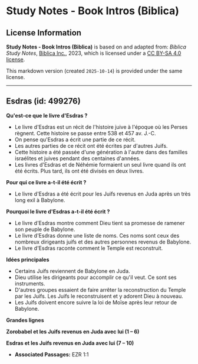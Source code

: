 # Study Notes - Book Intros (Biblica)

## License Information

**Study Notes - Book Intros (Biblica)** is based on and adapted from: _Biblica Study Notes_, [Biblica Inc.](https://www.biblica.com/), 2023, which is licensed under a [CC BY-SA 4.0 license](https://creativecommons.org/licenses/by-sa/4.0/legalcode.en).

This markdown version (created `2025-10-14`) is provided under the same license.



--------------------------------

## Esdras (id: 499276)

**Qu'est\-ce que le livre d'Esdras ?**

* Le livre d'Esdras est un récit de l'histoire juive à l'époque où les Perses règnent. Cette histoire se passe entre 538 et 457 av. J.\-C.
* On pense qu'Esdras a écrit une partie de ce récit.
* Les autres parties de ce récit ont été écrites par d'autres Juifs.
* Cette histoire a été passée d'une génération à l'autre dans des familles israélites et juives pendant des centaines d'années.
* Les livres d'Esdras et de Néhémie formaient un seul livre quand ils ont été écrits. Plus tard, ils ont été divisés en deux livres.

**Pour qui ce livre a\-t\-il été écrit ?**

* Le livre d'Esdras a été écrit pour les Juifs revenus en Juda après un très long exil à Babylone.

**Pourquoi le livre d'Esdras a\-t\-il été écrit ?**

* Le livre d'Esdras montre comment Dieu tient sa promesse de ramener son peuple de Babylone.
* Le livre d'Esdras donne une liste de noms. Ces noms sont ceux des nombreux dirigeants juifs et des autres personnes revenus de Babylone.
* Le livre d'Esdras raconte comment le Temple est reconstruit.

**Idées principales**

* Certains Juifs reviennent de Babylone en Juda.
* Dieu utilise les dirigeants pour accomplir ce qu'il veut. Ce sont ses instruments.
* D'autres groupes essaient de faire arrêter la reconstruction du Temple par les Juifs. Les Juifs le reconstruisent et y adorent Dieu à nouveau.
* Les Juifs doivent encore suivre la loi de Moïse après leur retour de Babylone.

**Grandes lignes**

**Zorobabel et les Juifs revenus en Juda avec lui (1 – 6\)**

**Esdras et les Juifs revenus en Juda avec lui (7 – 10\)**

* **Associated Passages:** EZR 1:1


